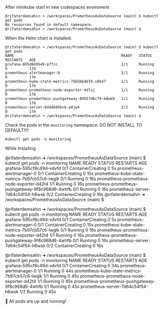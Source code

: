 After minikube start in new codespaces enviroment 
```shell
@rifaterdemsahin ➜ /workspaces/PrometheusAsDataSource (main) $ kubectl get pods
No resources found in default namespace.
@rifaterdemsahin ➜ /workspaces/PrometheusAsDataSource (main) $
```

When the Helm chart is installed:

```shell
@rifaterdemsahin ➜ /workspaces/PrometheusAsDataSource (main) $ kubectl get pods
NAME                                                 READY   STATUS    RESTARTS   AGE
grafana-865d849549-p7fzc                             1/1     Running   0          17m
prometheus-alertmanager-0                            1/1     Running   0          17m
prometheus-kube-state-metrics-75b5bb4bf8-x8b47       1/1     Running   0          17m
prometheus-prometheus-node-exporter-4dlsj            1/1     Running   0          17m
prometheus-prometheus-pushgateway-84557d6c79-mdwk9   1/1     Running   0          17m
prometheus-server-644d686bc6-p8jwk                   2/2     Running   0          17m
@rifaterdemsahin ➜ /workspaces/PrometheusAsDataSource (main) $
```

Check the pods in the `monitoring` namespace:
DO NOT INSTALL TO DEFAULT!!!!

```shell
kubectl get pods -n monitoring
```
While Installing

@rifaterdemsahin ➜ /workspaces/PrometheusAsDataSource (main) $ kubectl get pods -n monitoring
NAME                                                READY   STATUS              RESTARTS   AGE
grafana-595cf8c49d-vdvfd                            0/1     ContainerCreating   0          5s
prometheus-alertmanager-0                           0/1     ContainerCreating   0          15s
prometheus-kube-state-metrics-7b97cb57c6-lwglk      0/1     Running             0          16s
prometheus-prometheus-node-exporter-d42t4           1/1     Running             0          16s
prometheus-prometheus-pushgateway-9f8c968d6-4whfb   0/1     Running             0          16s
prometheus-server-7d64c54f54-h6wsk                  0/2     ContainerCreating   0          16s
@rifaterdemsahin ➜ /workspaces/PrometheusAsDataSource (main) $ 


@rifaterdemsahin ➜ /workspaces/PrometheusAsDataSource (main) $ kubectl get pods -n monitoring
NAME                                                READY   STATUS              RESTARTS   AGE
grafana-595cf8c49d-vdvfd                            0/1     ContainerCreating   0          5s
prometheus-alertmanager-0                           0/1     ContainerCreating   0          15s
prometheus-kube-state-metrics-7b97cb57c6-lwglk      0/1     Running             0          16s
prometheus-prometheus-node-exporter-d42t4           1/1     Running             0          16s
prometheus-prometheus-pushgateway-9f8c968d6-4whfb   0/1     Running             0          16s
prometheus-server-7d64c54f54-h6wsk                  0/2     ContainerCreating   0          16s

@rifaterdemsahin ➜ /workspaces/PrometheusAsDataSource (main) $ kubectl get pods -n monitoring
NAME                                                READY   STATUS              RESTARTS   AGE
grafana-595cf8c49d-vdvfd                            0/1     ContainerCreating   0          34s
prometheus-alertmanager-0                           1/1     Running             0          44s
prometheus-kube-state-metrics-7b97cb57c6-lwglk      1/1     Running             0          45s
prometheus-prometheus-node-exporter-d42t4           1/1     Running             0          45s
prometheus-prometheus-pushgateway-9f8c968d6-4whfb   1/1     Running             0          45s
prometheus-server-7d64c54f54-h6wsk                  1/2     Running             0          45s

🚀 All pods are up and running!